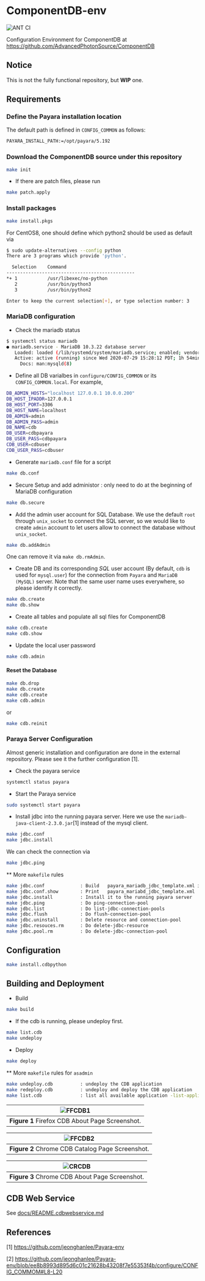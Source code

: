 # ComponentDB-env

![ANT CI](https://github.com/jeonghanlee/ComponentDB-env/workflows/ANT%20CI/badge.svg)

Configuration Environment for ComponentDB at <https://github.com/AdvancedPhotonSource/ComponentDB>

## Notice

This is not the fully functional repository, but **WIP** one.

## Requirements

### Define the Payara installation location

The default path is defined in `CONFIG_COMMON` as follows:

```bash
PAYARA_INSTALL_PATH:=/opt/payara/5.192
```

### Download the ComponentDB source under this repository

```bash
make init
```

* If there are patch files, please run

```bash
make patch.apply
```

### Install packages

```bash
make install.pkgs
```

For CentOS8, one should define which python2 should be used as default via

```bash
$ sudo update-alternatives --config python
There are 3 programs which provide 'python'.

  Selection    Command
-----------------------------------------------
*+ 1           /usr/libexec/no-python
   2           /usr/bin/python3
   3           /usr/bin/python2

Enter to keep the current selection[+], or type selection number: 3
```

### MariaDB configuration

* Check the mariadb status

```bash
$ systemctl status mariadb
● mariadb.service - MariaDB 10.3.22 database server
   Loaded: loaded (/lib/systemd/system/mariadb.service; enabled; vendor preset:
   Active: active (running) since Wed 2020-07-29 15:28:12 PDT; 1h 54min ago
     Docs: man:mysqld(8)
```

* Define all DB varialbes in `configure/CONFIG_COMMON` or its `CONFIG_COMMON.local`. For example,

```bash
DB_ADMIN_HOSTS="localhost 127.0.0.1 10.0.0.200"
DB_HOST_IPADDR=127.0.0.1
DB_HOST_PORT=3306
DB_HOST_NAME=localhost
DB_ADMIN=admin
DB_ADMIN_PASS=admin
DB_NAME=cdb
DB_USER=cdbpayara
DB_USER_PASS=cdbpayara
CDB_USER=cdbuser
CDB_USER_PASS=cdbuser
```

* Generate `mariadb.conf` file for a script

```bash
make db.conf
```

* Secure Setup and add administor : only need to do at the beginning of MariaDB configuration

```bash
make db.secure
```

* Add the admin user account for SQL Database. We use the default `root` through `unix_socket` to connect the SQL server, so we would like to create `admin` account to let users allow to connect the database without `unix_socket`.

```bash
make db.addAdmin
```

One can remove it via `make db.rmAdmin`.

* Create DB and its corresponding *SQL* user account (By default, `cdb` is used for `mysql.user`) for the connection from `Payara` and `MariaDB (MySQL)` server. Note that the same user name uses everywhere, so please identify it correctly.

```bash
make db.create
make db.show
```

* Create all tables and populate all sql files for ComponentDB

```bash
make cdb.create
make cdb.show
```

* Update the local user password

```bash
make cdb.admin
```

#### Reset the Database

```bash
make db.drop
make db.create
make cdb.create
make cdb.admin
```

or

```bash
make cdb.reinit
```

### Paraya Server Configuration

Almost generic installation and configuration are done in the external repository. Please see it the further configuration [1].

* Check the payara service

```bash
systemctl status payara
```

* Start the Paraya service

```bash
sudo systemctl start payara
```

* Install jdbc into the running payara server.
Here we use the `mariadb-java-client-2.3.0.jar`[1] instead of the mysql client.

```bash
make jdbc.conf
make jdbc.install
```

We can check the connection via

```bash
make jdbc.ping
```

** More `makefile` rules

```bash
make jdbc.conf             : Build   payara_mariadb_jdbc_template.xml in SITE_TEMPLATE_PATH
make jdbc.conf.show        : Print   payara_mariabd_jdbc_template.xml
make jdbc.install          : Install it to the running payara server
make jdbc.ping             : Do ping-connection-pool
make jdbc.list             : Do list-jdbc-connection-pools
make jdbc.flush            : Do flush-connection-pool
make jdbc.uninstall        : Delete resource and connection-pool
make jdbc.resouces.rm      : Do delete-jdbc-resource
make jdbc.pool.rm          : Do delete-jdbc-connection-pool
```

## Configuration

```bash
make install.cdbpython

```

## Building and Deployment

* Build

```bash
make build
```

* If the cdb is running, please undeploy first.

```bash
make list.cdb  
make undeploy
```

* Deploy

```bash
make deploy
```


** More `makefile` rules for `asadmin`

```bash
make undeploy.cdb          : undeploy the CDB application
make redeploy.cdb          : undeploy and deploy the CDB application
make list.cdb              : list all available application -list-application
```

|![FFCDB1](docs/ff_cdb_about.png)|
| :---: |
|**Figure 1** Firefox CDB About Page Screenshot.|

|![FFCDB2](docs/ff_cdb_catalog.png)|
| :---: |
|**Figure 2** Chrome CDB Catalog Page Screenshot.|

|![CRCDB](docs/chrome_cdb_about.png)|
| :---: |
|**Figure 3** Chrome CDB About Page Screenshot.|

## CDB Web Service

See [docs/README.cdbwebservice.md](docs/README.cdbwebservice.md)

## References

[1] <https://github.com/jeonghanlee/Payara-env>

[2] <https://github.com/jeonghanlee/Payara-env/blob/ee8b8993d895d6c01c21628b43208f7e55353f4b/configure/CONFIG_COMMOM#L8-L20>
